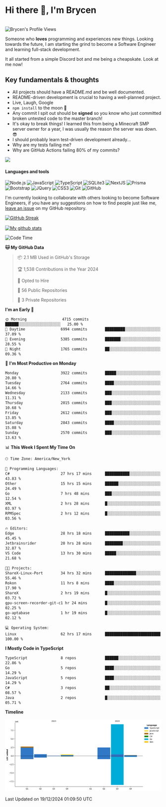 # Hi there 👋, I'm Brycen

<br>
<img src="https://komarev.com/ghpvc/?username=BrycensRanch" alt="Brycen's Profile Views" />

Someone who **loves** programming and experiences new things. Looking towards the future, I am starting the grind to become a Software Engineer and learning full-stack development.

It all started from a simple Discord bot and me being a cheapskate. Look at me now!

## Key fundamentals & thoughts

- All projects should have a README.md and be well documented.
- README-driven development is crucial to having a well-planned project.
- Live, Laugh, Google
- `npm install` to the moon 🚀
- Any commit I spit out should be **signed** so you know who just committed broken untested code to the master branch!
- It's okay to break things! I learned this from being a Minecraft SMP server owner for a year, I was usually the reason the server was down. 😎
- I should probably learn test-driven development already...
- Why are my tests failing me?
- Why are GitHub Actions failing 80% of my commits? 

<img src="https://res.cloudinary.com/practicaldev/image/fetch/s--OoBLh7-Q--/c_limit%2Cf_auto%2Cfl_progressive%2Cq_auto%2Cw_880/https://cdn-images-1.medium.com/max/1614/1%2A8BlqJ8lNVZzuRjAg1mZ50w.png" height="400"/>

<h4>Languages and tools</h4>
<p>
  <img src="https://img.shields.io/badge/node.js%20-%2343853D.svg?&style=for-the-badge&logo=node.js&logoColor=white" alt="Node.js" />
  <img src="https://img.shields.io/badge/javascript%20-%23323330.svg?&style=for-the-badge&logo=javascript&logoColor=%23F7DF1E" alt="JavaScript" />
  <img src="https://img.shields.io/badge/typescript%20-%23323330.svg?&style=for-the-badge&logo=typescript&logoColor=#3467eb" alt="TypeScript" />
  <img src="https://img.shields.io/badge/sqlite3%20-%23323330.svg?&style=for-the-badge&logo=sqlite&logoColor=#3467eb" alt="SQLite3" />
  <img src="https://img.shields.io/badge/Next.JS%20-%23323330.svg?&style=for-the-badge&logo=next.js&logoColor=#3467eb" alt="NextJS" />
  <img src="https://img.shields.io/badge/Prisma%20-%23323330.svg?&style=for-the-badge&logo=prisma&logoColor=#3467eb" alt="Prisma" />
  <img src="https://img.shields.io/badge/bootstrap%20-%23323330.svg?&style=for-the-badge&logo=bootstrap" alt="Bootstrap" />
  <img src="https://img.shields.io/badge/jquery%20-%23323330.svg?&style=for-the-badge&logo=jquery" alt="JQuery" />
  <img src="https://img.shields.io/badge/css3%20-%23323330.svg?&style=for-the-badge&logo=css3" alt="CSS3" />
  <img src="https://img.shields.io/badge/git%20-%23323330.svg?&style=for-the-badge&logo=git" alt="Git" />
  <img src="https://img.shields.io/badge/github%20-%23323330.svg?&style=for-the-badge&logo=github" alt="GitHub" />
</p>

 I'm currently looking to collaborate with others looking to become Software Engineers, if you have any suggestions on how to find people just like me, [leave an issue](https://github.com/BrycensRanch/BrycensRanch/issues/new) on my GitHub repository.
 
 <p><a href="https://git.io/streak-stats"><img src="https://streak-stats.demolab.com?saas&user=BrycensRanch&amp;theme=dark&amp;hide_border=true&amp;fire=EB5454&amp;ring=0CEB19" alt="GitHub Streak"></a></p>

<a href="https://github.com/anuraghazra/github-readme-stats">
  <img align="center" src="https://github-readme-stats.anuraghazra1.vercel.app/api?username=BrycensRanch&show_icons=true&line_height=27&include_all_commits=true" alt="My github stats" />
</a>

<!--START_SECTION:waka-->
![Code Time](http://img.shields.io/badge/Code%20Time-1%2C370%20hrs%2045%20mins-blue)

**🐱 My GitHub Data** 

> 📦 2.1 MB Used in GitHub's Storage 
 > 
> 🏆 1,538 Contributions in the Year 2024
 > 
> 💼 Opted to Hire
 > 
> 📜 56 Public Repositories 
 > 
> 🔑 3 Private Repositories 
 > 
**I'm an Early 🐤** 

```text
🌞 Morning                4715 commits        ██████░░░░░░░░░░░░░░░░░░░   25.00 % 
🌆 Daytime                6994 commits        █████████░░░░░░░░░░░░░░░░   37.09 % 
🌃 Evening                5385 commits        ███████░░░░░░░░░░░░░░░░░░   28.55 % 
🌙 Night                  1765 commits        ██░░░░░░░░░░░░░░░░░░░░░░░   09.36 % 
```
📅 **I'm Most Productive on Monday** 

```text
Monday                   3922 commits        █████░░░░░░░░░░░░░░░░░░░░   20.80 % 
Tuesday                  2764 commits        ████░░░░░░░░░░░░░░░░░░░░░   14.66 % 
Wednesday                2133 commits        ███░░░░░░░░░░░░░░░░░░░░░░   11.31 % 
Thursday                 2015 commits        ███░░░░░░░░░░░░░░░░░░░░░░   10.68 % 
Friday                   2612 commits        ███░░░░░░░░░░░░░░░░░░░░░░   13.85 % 
Saturday                 2843 commits        ████░░░░░░░░░░░░░░░░░░░░░   15.08 % 
Sunday                   2570 commits        ███░░░░░░░░░░░░░░░░░░░░░░   13.63 % 
```


📊 **This Week I Spent My Time On** 

```text
🕑︎ Time Zone: America/New_York

💬 Programming Languages: 
C#                       27 hrs 17 mins      ███████████░░░░░░░░░░░░░░   43.83 % 
Other                    15 hrs 15 mins      ██████░░░░░░░░░░░░░░░░░░░   24.49 % 
Go                       7 hrs 48 mins       ███░░░░░░░░░░░░░░░░░░░░░░   12.54 % 
XML                      2 hrs 28 mins       █░░░░░░░░░░░░░░░░░░░░░░░░   03.97 % 
RPMSpec                  2 hrs 12 mins       █░░░░░░░░░░░░░░░░░░░░░░░░   03.56 % 

🔥 Editors: 
Edge                     28 hrs 18 mins      ███████████░░░░░░░░░░░░░░   45.45 % 
Jetbrainsrider           20 hrs 28 mins      ████████░░░░░░░░░░░░░░░░░   32.87 % 
VS Code                  13 hrs 30 mins      █████░░░░░░░░░░░░░░░░░░░░   21.68 % 

🐱‍💻 Projects: 
ShareX-Linux-Port        34 hrs 32 mins      ██████████████░░░░░░░░░░░   55.46 % 
Rokon                    11 hrs 8 mins       ████░░░░░░░░░░░░░░░░░░░░░   17.90 % 
ShareX                   2 hrs 19 mins       █░░░░░░░░░░░░░░░░░░░░░░░░   03.72 % 
gpu-screen-recorder-git-c1 hr 24 mins        █░░░░░░░░░░░░░░░░░░░░░░░░   02.25 % 
go-aptabase              1 hr 19 mins        █░░░░░░░░░░░░░░░░░░░░░░░░   02.12 % 

💻 Operating System: 
Linux                    62 hrs 17 mins      █████████████████████████   100.00 % 
```

**I Mostly Code in TypeScript** 

```text
TypeScript               8 repos             ██████░░░░░░░░░░░░░░░░░░░   22.86 % 
Go                       5 repos             ████░░░░░░░░░░░░░░░░░░░░░   14.29 % 
JavaScript               5 repos             ████░░░░░░░░░░░░░░░░░░░░░   14.29 % 
C#                       3 repos             ██░░░░░░░░░░░░░░░░░░░░░░░   08.57 % 
Java                     2 repos             █░░░░░░░░░░░░░░░░░░░░░░░░   05.71 % 
```



**Timeline**

![Lines of Code chart](https://raw.githubusercontent.com/BrycensRanch/BrycensRanch/main/assets/bar_graph.png)


 Last Updated on 19/12/2024 01:09:50 UTC
<!--END_SECTION:waka-->

<!--
**BrycensRanch/BrycensRanch** is a ✨ _special_ ✨ repository because its `README.md` (this file) appears on your GitHub profile.

Here are some ideas to get you started:

- 🔭 I’m currently working on ...
- 🌱 I’m currently learning ...
- 👯 I’m looking to collaborate on ...
- 🤔 I’m looking for help with ...
- 💬 Ask me about ...
- 📫 How to reach me: ...
- 😄 Pronouns: ...
- ⚡ Fun fact: ...
-->

